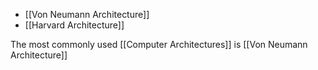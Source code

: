 
* [[Von Neumann Architecture]]
* [[Harvard Architecture]]

The most commonly used [[Computer Architectures]] is [[Von Neumann Architecture]]
